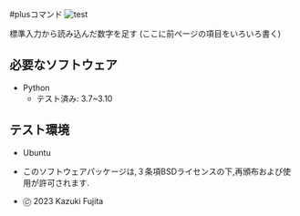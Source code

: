 #plusコマンド
![test](https://github.com/kazukifujita66/robosys2023/actions/workflows/test.yml/badge.svg)

標準入力から読み込んだ数字を足す
(ここに前ページの項目をいろいろ書く)

## 必要なソフトウェア
* Python
  * テスト済み: 3.7~3.10

## テスト環境
* Ubuntu

* このソフトウェアパッケージは,３条項BSDライセンスの下,再頒布および使用が許可されます.
* 🄫 2023 Kazuki Fujita
